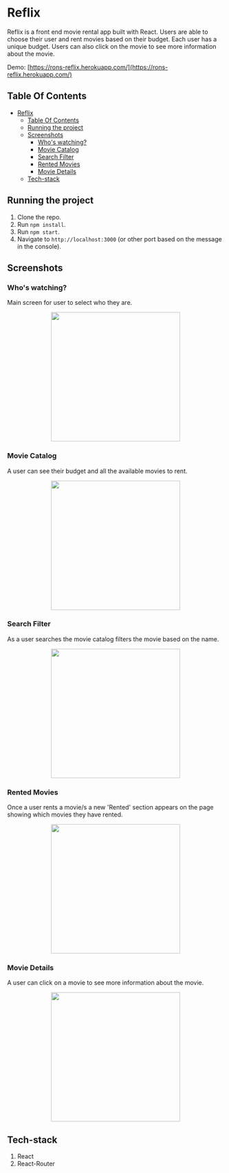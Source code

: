 # Reflix

Reflix is a front end movie rental app built with React. Users are able to choose their user and rent movies based on their budget. Each user has a unique budget. Users can also click on the movie to see more information about the movie.

Demo: [https://rons-reflix.herokuapp.com/](https://rons-reflix.herokuapp.com/)

## Table Of Contents
- [Reflix](#reflix)
  - [Table Of Contents](#table-of-contents)
  - [Running the project](#running-the-project)
  - [Screenshots](#screenshots)
    - [Who's watching?](#whos-watching)
    - [Movie Catalog](#movie-catalog)
    - [Search Filter](#search-filter)
    - [Rented Movies](#rented-movies)
    - [Movie Details](#movie-details)
  - [Tech-stack](#tech-stack)

## Running the project
1. Clone the repo.
2. Run `npm install`.
3. Run `npm start`.
4. Navigate to `http://localhost:3000` (or other port based on the message in the console).

## Screenshots

### Who's watching?
Main screen for user to select who they are.
<p align="center"><img src="assets/profiles.png" width="300" /></p>

### Movie Catalog
A user can see their budget and all the available movies to rent.
<p align="center"><img src="assets/catalog.png" width="300" /></p>

### Search Filter
As a user searches the movie catalog filters the movie based on the name.
<p align="center"><img src="assets/search-filter.png" width="300" /></p>

### Rented Movies
Once a user rents a movie/s a new 'Rented' section appears on the page showing which movies they have rented.
<p align="center"><img src="assets/rented.png" width="300" /></p>

### Movie Details
A user can click on a movie to see more information about the movie.
<p align="center"><img src="assets/movie-detail.png" width="300" /></p>

## Tech-stack
1. React
2. React-Router
